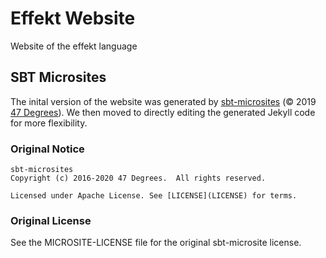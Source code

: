 # Effekt Website
Website of the effekt language

## SBT Microsites

The inital version of the website was generated by [sbt-microsites](https://47degrees.github.io/sbt-microsites/) (© 2019 [47 Degrees](https://www.47deg.com/)). We then moved to directly editing the generated Jekyll code for more flexibility.

### Original Notice
```
sbt-microsites
Copyright (c) 2016-2020 47 Degrees.  All rights reserved.

Licensed under Apache License. See [LICENSE](LICENSE) for terms.
```

### Original License
See the MICROSITE-LICENSE file for the original sbt-microsite license.
